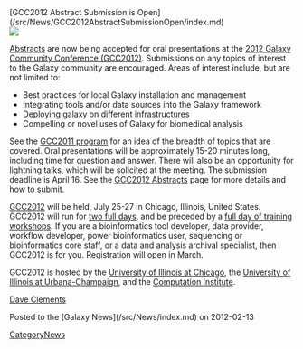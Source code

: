 <div class='newsItemHeader'>[GCC2012 Abstract Submission is Open](/src/News/GCC2012AbstractSubmissionOpen/index.md)</div>

<div class='right'><a href='/src/Events/GCC2012/Abstracts/index.md'><img src="/src/Events/GCC2012/GCC2012Logo200.png" /></a></div>

[Abstracts](/src/Events/GCC2012/Abstracts/index.md) are now being accepted for oral presentations at the [2012 Galaxy Community Conference (GCC2012)](/src/Events/GCC2012/index.md).  Submissions on any topics of interest to the Galaxy community are encouraged. Areas of interest include, but are not limited to:

* Best practices for local Galaxy installation and management
* Integrating tools and/or data sources into the Galaxy framework
* Deploying galaxy on different infrastructures
* Compelling or novel uses of Galaxy for biomedical analysis 

See the [GCC2011 program](/src/Events/GCC2011/index.md) for an idea of the breadth of topics that are covered. Oral presentations will be approximately 15-20 minutes long, including time for question and answer. There will also be an opportunity for lightning talks, which will be solicited at the meeting.  The submission deadline is April 16.  See the [GCC2012 Abstracts](/src/Events/GCC2012/Abstracts/index.md) page for more details and how to submit.

[GCC2012](/src/Events/GCC2012/index.md) will be held, July 25-27 in Chicago, Illinois, United States.  GCC2012 will run for [two full days](/src/Events/GCC2012/Program/index.md), and be preceded by a [full day of training workshops](/src/Events/GCC2012/Program/index.md).  If you are a bioinformatics tool developer, data provider, workflow developer, power bioinformatics user, sequencing or bioinformatics core staff, or a data and analysis archival specialist, then GCC2012 is for you.  Registration will open in March.

GCC2012 is hosted by the [University of Illinois at Chicago](http://uic.edu/), the [University of Illinois at Urbana-Champaign](http://illinois.edu/), and the [Computation Institute](http://www.ci.anl.gov/).

[Dave Clements](/src/DaveClements/index.md)

<div class='newsItemFooter'>Posted to the [Galaxy News](/src/News/index.md) on 2012-02-13</div>

[CategoryNews](/src/CategoryNews/index.md)
